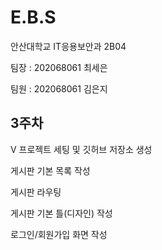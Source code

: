# E.B.S

안산대학교 IT응용보안과 2B04

팀장 : 202068061 최세은

팀원 : 202068061 김은지

## 3주차

V 프로젝트 세팅 및 깃허브 저장소 생성

게시판 기본 목록 작성

게시판 라우팅

게시판 기본 틀(디자인) 작성

로그인/회원가입 화면 작성
